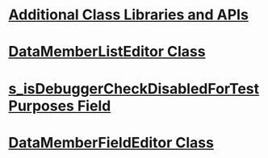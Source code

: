 # [Additional Class Libraries and APIs](additional-class-libraries-and-apis.md)
# [DataMemberListEditor Class](datamemberlisteditor-class.md)
# [s_isDebuggerCheckDisabledForTestPurposes Field](s-isdebuggercheckdisabledfortestpurposes-field.md)
# [DataMemberFieldEditor Class](datamemberfieldeditor-class.md)
